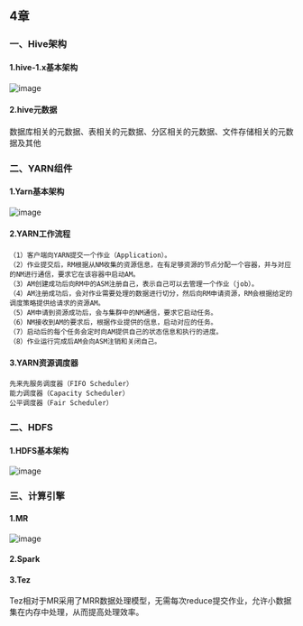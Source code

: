 ## 4章

### 一、Hive架构

#### 1.hive-1.x基本架构

![image](https://github.com/Tandoy/Bigdata-learn/blob/master/Hive/images/Hive%E6%9E%B6%E6%9E%84%E5%9B%BE.jpg)

#### 2.hive元数据

数据库相关的元数据、表相关的元数据、分区相关的元数据、文件存储相关的元数据及其他

### 二、YARN组件

#### 1.Yarn基本架构

![image](https://github.com/Tandoy/Bigdata-learn/blob/master/Hive/images/Yarn%E6%9E%B6%E6%9E%84.png)

#### 2.YARN工作流程

    （1）客户端向YARN提交一个作业（Application）。
    （2）作业提交后，RM根据从NM收集的资源信息，在有足够资源的节点分配一个容器，并与对应的NM进行通信，要求它在该容器中启动AM。
    （3）AM创建成功后向RM中的ASM注册自己，表示自己可以去管理一个作业（job）。
    （4）AM注册成功后，会对作业需要处理的数据进行切分，然后向RM申请资源，RM会根据给定的调度策略提供给请求的资源AM。
    （5）AM申请到资源成功后，会与集群中的NM通信，要求它启动任务。
    （6）NM接收到AM的要求后，根据作业提供的信息，启动对应的任务。
    （7）启动后的每个任务会定时向AM提供自己的状态信息和执行的进度。
    （8）作业运行完成后AM会向ASM注销和关闭自己。

#### 3.YARN资源调度器

    先来先服务调度器（FIFO Scheduler）
    能力调度器（Capacity Scheduler）
    公平调度器（Fair Scheduler）
 
### 二、HDFS

#### 1.HDFS基本架构

![image](https://github.com/Tandoy/Bigdata-learn/blob/master/Hive/images/HDFS%E6%9E%B6%E6%9E%84.png)


### 三、计算引擎

#### 1.MR

![image](https://github.com/Tandoy/Bigdata-learn/blob/master/Hive/images/MR.png)

#### 2.Spark



#### 3.Tez

Tez相对于MR采用了MRR数据处理模型，无需每次reduce提交作业，允许小数据集在内存中处理，从而提高处理效率。




